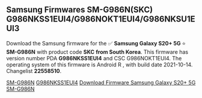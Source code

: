 <h2>Samsung Firmwares SM-G986N(SKC) G986NKSS1EUI4/G986NOKT1EUI4/G986NKSU1EUI3</h2>
Download the Samsung firmware for the ✅ <strong>Samsung Galaxy S20+ 5G </strong> ⭐ <strong>SM-G986N</strong> with product code <strong>SKC</strong> <strong> from South Korea</strong>. This firmware has version number PDA <strong>G986NKSS1EUI4</strong> and CSC G986NOKT1EUI4. The operating system of this firmware is Android R , with build date 2021-10-14. Changelist <strong>22558510</strong>.


[SM-G986N](https://samfirm.shop/samsung/model/SM-G986N)
[G986NKSS1EUI4](https://samfirm.shop/samsung/pda/G986NKSS1EUI4)
[Download Firmware Samsung Galaxy S20+ 5G SM-G986N](https://samfirm.shop/samsung/firmware/465179)
